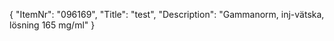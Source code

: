 {
  "ItemNr": "096169",
  "Title": "test",
  "Description": "Gammanorm, inj-vätska, lösning 165 mg/ml"
}